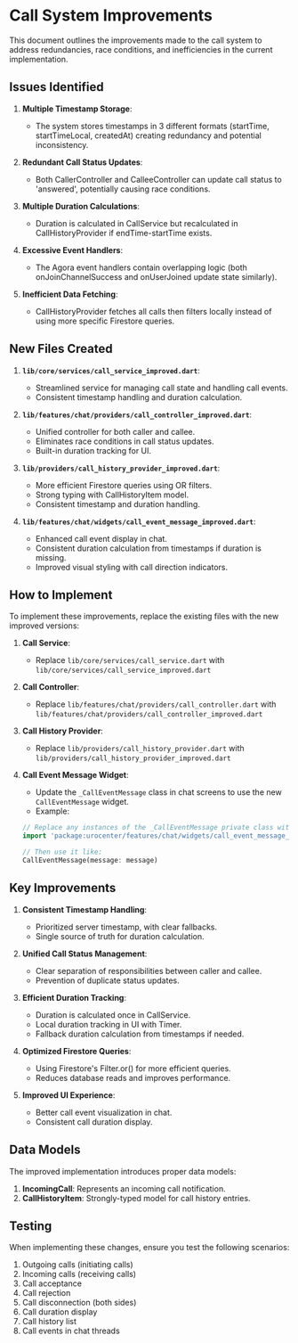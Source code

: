 # Call System Improvements

This document outlines the improvements made to the call system to address redundancies, race conditions, and inefficiencies in the current implementation.

## Issues Identified

1. **Multiple Timestamp Storage**: 
   - The system stores timestamps in 3 different formats (startTime, startTimeLocal, createdAt) creating redundancy and potential inconsistency.

2. **Redundant Call Status Updates**:
   - Both CallerController and CalleeController can update call status to 'answered', potentially causing race conditions.

3. **Multiple Duration Calculations**:
   - Duration is calculated in CallService but recalculated in CallHistoryProvider if endTime-startTime exists.

4. **Excessive Event Handlers**:
   - The Agora event handlers contain overlapping logic (both onJoinChannelSuccess and onUserJoined update state similarly).

5. **Inefficient Data Fetching**:
   - CallHistoryProvider fetches all calls then filters locally instead of using more specific Firestore queries.

## New Files Created

1. **`lib/core/services/call_service_improved.dart`**:
   - Streamlined service for managing call state and handling call events.
   - Consistent timestamp handling and duration calculation.

2. **`lib/features/chat/providers/call_controller_improved.dart`**:
   - Unified controller for both caller and callee.
   - Eliminates race conditions in call status updates.
   - Built-in duration tracking for UI.

3. **`lib/providers/call_history_provider_improved.dart`**:
   - More efficient Firestore queries using OR filters.
   - Strong typing with CallHistoryItem model.
   - Consistent timestamp and duration handling.

4. **`lib/features/chat/widgets/call_event_message_improved.dart`**:
   - Enhanced call event display in chat.
   - Consistent duration calculation from timestamps if duration is missing.
   - Improved visual styling with call direction indicators.

## How to Implement

To implement these improvements, replace the existing files with the new improved versions:

1. **Call Service**:
   - Replace `lib/core/services/call_service.dart` with `lib/core/services/call_service_improved.dart`
   
2. **Call Controller**:
   - Replace `lib/features/chat/providers/call_controller.dart` with `lib/features/chat/providers/call_controller_improved.dart`
   
3. **Call History Provider**:
   - Replace `lib/providers/call_history_provider.dart` with `lib/providers/call_history_provider_improved.dart`
   
4. **Call Event Message Widget**:
   - Update the `_CallEventMessage` class in chat screens to use the new `CallEventMessage` widget.
   - Example:
   ```dart
   // Replace any instances of the _CallEventMessage private class with:
   import 'package:urocenter/features/chat/widgets/call_event_message_improved.dart';
   
   // Then use it like:
   CallEventMessage(message: message)
   ```

## Key Improvements

1. **Consistent Timestamp Handling**:
   - Prioritized server timestamp, with clear fallbacks.
   - Single source of truth for duration calculation.

2. **Unified Call Status Management**:
   - Clear separation of responsibilities between caller and callee.
   - Prevention of duplicate status updates.

3. **Efficient Duration Tracking**:
   - Duration is calculated once in CallService.
   - Local duration tracking in UI with Timer.
   - Fallback duration calculation from timestamps if needed.

4. **Optimized Firestore Queries**:
   - Using Firestore's Filter.or() for more efficient queries.
   - Reduces database reads and improves performance.

5. **Improved UI Experience**:
   - Better call event visualization in chat.
   - Consistent call duration display.

## Data Models

The improved implementation introduces proper data models:

1. **IncomingCall**: Represents an incoming call notification.
2. **CallHistoryItem**: Strongly-typed model for call history entries.

## Testing

When implementing these changes, ensure you test the following scenarios:

1. Outgoing calls (initiating calls)
2. Incoming calls (receiving calls)
3. Call acceptance
4. Call rejection
5. Call disconnection (both sides)
6. Call duration display
7. Call history list
8. Call events in chat threads 